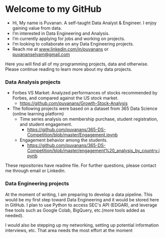 # Welcome to my GitHub
- Hi, My name is Puvanan. A self-taught Data Analyst & Engineer. I enjoy gaining value from data. 
- I’m interested in Data Engineering and Analysis.
- I’m currently applying for jobs and working on projects.
- I’m looking to collaborate on any Data Engineering projects.
- Reach me at www.linkedin.com/in/puvanans or puvananselvam@gmail.com

Here you will find all of my programming projects, data and otherwise. Please continue reading to learn more about my data projects.

### Data Analysis projects

 - Forbes VS Market: Analyzed performances of stocks recommended by Forbes, and compared against the US stock market.
   - https://github.com/puvanans/Growth-Stock-Analysis
 - The following projects were based on a dataset from 365 Data Science (online learning platform)
   - Time series analysis on membership purchase, student registration, and student engagement.
     - https://github.com/puvanans/365-DS-Competition/blob/master/Engagement.ipynb
   - Engagement behavior among the students.
     - https://github.com/puvanans/365-DS-Competition/blob/master/engagement%20_analysis_by_country.ipynb

These repositories have readme file. For further questions, please contact me through email or Linkedin.

### Data Engineering projects

At the moment of writing, I am preparing to develop a data pipeline. This would be my first step toward Data Engineering and it would be stored here in GitHub.
I plan to use Python to access SEC's API (EDGAR), and leverage free tools such as Google Colab, BigQuery, etc.(more tools added as needed).

I would also be stepping up my networking, setting up potential information interviews, etc. That area needs the most effort at the moment
<!---
puvanans/puvanans is a ✨ special ✨ repository because its `README.md` (this file) appears on your GitHub profile.
You can click the Preview link to take a look at your changes.
--->
